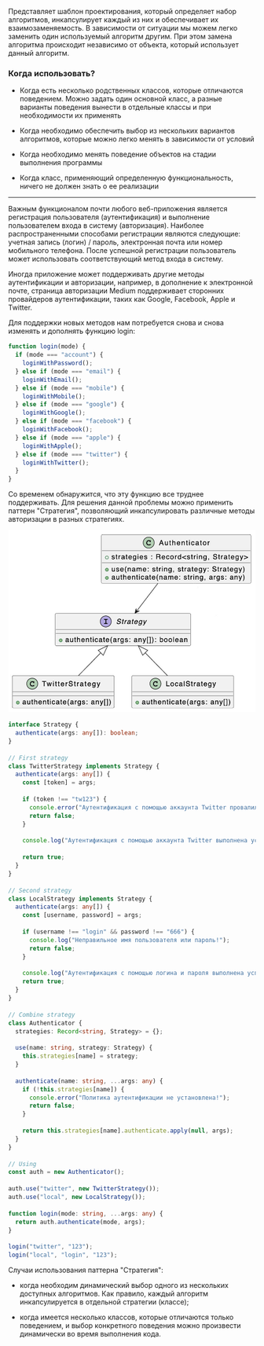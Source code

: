
Представляет шаблон проектирования, который определяет набор алгоритмов, инкапсулирует каждый из них и обеспечивает их взаимозаменяемость. В зависимости от ситуации мы можем легко заменить один используемый алгоритм другим. При этом замена алгоритма происходит независимо от объекта, который использует данный алгоритм.

### Когда использовать?

- Когда есть несколько родственных классов, которые отличаются поведением. Можно задать один основной класс, а разные варианты поведения вынести в отдельные классы и при необходимости их применять

- Когда необходимо обеспечить выбор из нескольких вариантов алгоритмов, которые можно легко менять в зависимости от условий

- Когда необходимо менять поведение объектов на стадии выполнения программы

- Когда класс, применяющий определенную функциональность, ничего не должен знать о ее реализации

<hr />

Важным функционалом почти любого веб-приложения является регистрация пользователя (аутентификация) и выполнение пользователем входа в систему (авторизация). Наиболее распространенными способами регистрации являются следующие: учетная запись (логин) / пароль, электронная почта или номер мобильного телефона. После успешной регистрации пользователь может использовать соответствующий метод входа в систему.

Иногда приложение может поддерживать другие методы аутентификации и авторизации, например, в дополнение к электронной почте, страница авторизации Medium поддерживает сторонних провайдеров аутентификации, таких как Google, Facebook, Apple и Twitter.

Для поддержки новых методов нам потребуется снова и снова изменять и дополнять функцию login:

```ts
function login(mode) {
  if (mode === "account") {
    loginWithPassword();
  } else if (mode === "email") {
    loginWithEmail();
  } else if (mode === "mobile") {
    loginWithMobile();
  } else if (mode === "google") {
    loginWithGoogle();
  } else if (mode === "facebook") {
    loginWithFacebook();
  } else if (mode === "apple") {
    loginWithApple();
  } else if (mode === "twitter") {
    loginWithTwitter();
  }
}
```

Со временем обнаружится, что эту функцию все труднее поддерживать. Для решения данной проблемы можно применить паттерн "Стратегия", позволяющий инкапсулировать различные методы авторизации в разных стратегиях.

![Alt text](./assets/Стратегия%20~%20Strategy.png) 

```ts
interface Strategy {
  authenticate(args: any[]): boolean;
}

// First strategy
class TwitterStrategy implements Strategy {
  authenticate(args: any[]) {
    const [token] = args;

    if (token !== "tw123") {
      console.error("Аутентификация с помощью аккаунта Twitter провалилась!");
      return false;
    }

    console.log("Аутентификация с помощью аккаунта Twitter выполнена успешно!");

    return true;
  }
}

// Second strategy
class LocalStrategy implements Strategy {
  authenticate(args: any[]) {
    const [username, password] = args;

    if (username !== "login" && password !== "666") {
      console.log("Неправильное имя пользователя или пароль!");
      return false;
    }

    console.log("Аутентификация с помощью логина и пароля выполнена успешно!");
    return true;
  }
}

// Combine strategy
class Authenticator {
  strategies: Record<string, Strategy> = {};

  use(name: string, strategy: Strategy) {
    this.strategies[name] = strategy;
  }

  authenticate(name: string, ...args: any) {
    if (!this.strategies[name]) {
      console.error("Политика аутентификации не установлена!");
      return false;
    }

    return this.strategies[name].authenticate.apply(null, args);
  }
}

// Using
const auth = new Authenticator();

auth.use("twitter", new TwitterStrategy());
auth.use("local", new LocalStrategy());

function login(mode: string, ...args: any) {
  return auth.authenticate(mode, args);
}

login("twitter", "123");
login("local", "login", "123");

```

Случаи использования паттерна "Стратегия":

- когда необходим динамический выбор одного из нескольких доступных алгоритмов. Как правило, каждый алгоритм инкапсулируется в отдельной стратегии (классе);

- когда имеется несколько классов, которые отличаются только поведением, и выбор конкретного поведения можно произвести динамически во время выполнения кода.
